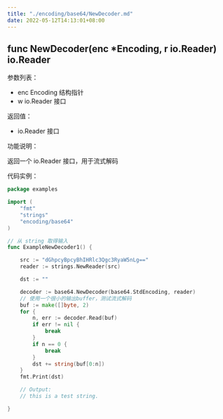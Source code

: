 ```yaml
---
title: "./encoding/base64/NewDecoder.md"
date: 2022-05-12T14:13:01+08:00
---
```

## func NewDecoder(enc *Encoding, r io.Reader) io.Reader

参数列表：

- enc Encoding 结构指针
- w io.Reader 接口

返回值：

- io.Reader 接口

功能说明：

返回一个 io.Reader 接口，用于流式解码

代码实例：

```go
package examples

import (
    "fmt"
    "strings"
    "encoding/base64"
)

// 从 string 取得输入
func ExampleNewDecoder1() {

    src := "dGhpcyBpcyBhIHRlc3Qgc3RyaW5nLg=="
    reader := strings.NewReader(src)

    dst := ""

    decoder := base64.NewDecoder(base64.StdEncoding, reader)
    // 使用一个很小的输出buffer，测试流式解码
    buf := make([]byte, 2)
    for {
        n, err := decoder.Read(buf)
        if err != nil {
            break
        }
        if n == 0 {
            break
        }
        dst += string(buf[0:n])
    }
    fmt.Print(dst)

    // Output:
    // this is a test string.

}
```
